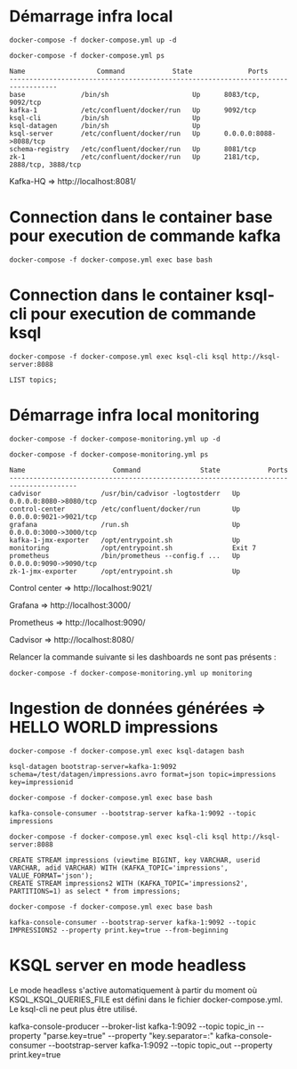 # Démarrage infra local

```
docker-compose -f docker-compose.yml up -d

docker-compose -f docker-compose.yml ps

Name                  Command            State              Ports
----------------------------------------------------------------------------------
base              /bin/sh                     Up      8083/tcp, 9092/tcp
kafka-1           /etc/confluent/docker/run   Up      9092/tcp
ksql-cli          /bin/sh                     Up
ksql-datagen      /bin/sh                     Up
ksql-server       /etc/confluent/docker/run   Up      0.0.0.0:8088->8088/tcp
schema-registry   /etc/confluent/docker/run   Up      8081/tcp
zk-1              /etc/confluent/docker/run   Up      2181/tcp, 2888/tcp, 3888/tcp
```

Kafka-HQ => http://localhost:8081/


# Connection dans le container base pour execution de commande kafka

```
docker-compose -f docker-compose.yml exec base bash
```

# Connection dans le container ksql-cli pour execution de commande ksql

```
docker-compose -f docker-compose.yml exec ksql-cli ksql http://ksql-server:8088

LIST topics;
```

# Démarrage infra local monitoring

```
docker-compose -f docker-compose-monitoring.yml up -d

docker-compose -f docker-compose-monitoring.yml ps

Name                      Command               State            Ports
---------------------------------------------------------------------------------------
cadvisor               /usr/bin/cadvisor -logtostderr   Up       0.0.0.0:8080->8080/tcp
control-center         /etc/confluent/docker/run        Up       0.0.0.0:9021->9021/tcp
grafana                /run.sh                          Up       0.0.0.0:3000->3000/tcp
kafka-1-jmx-exporter   /opt/entrypoint.sh               Up
monitoring             /opt/entrypoint.sh               Exit 7
prometheus             /bin/prometheus --config.f ...   Up       0.0.0.0:9090->9090/tcp
zk-1-jmx-exporter      /opt/entrypoint.sh               Up
```

Control center => http://localhost:9021/

Grafana => http://localhost:3000/

Prometheus => http://localhost:9090/

Cadvisor => http://localhost:8080/


Relancer la commande suivante si les dashboards ne sont pas présents :

```
docker-compose -f docker-compose-monitoring.yml up monitoring
```

# Ingestion de données générées => HELLO WORLD impressions

```
docker-compose -f docker-compose.yml exec ksql-datagen bash

ksql-datagen bootstrap-server=kafka-1:9092 schema=/test/datagen/impressions.avro format=json topic=impressions key=impressionid
```

```
docker-compose -f docker-compose.yml exec base bash

kafka-console-consumer --bootstrap-server kafka-1:9092 --topic impressions
```

```
docker-compose -f docker-compose.yml exec ksql-cli ksql http://ksql-server:8088

CREATE STREAM impressions (viewtime BIGINT, key VARCHAR, userid VARCHAR, adid VARCHAR) WITH (KAFKA_TOPIC='impressions', VALUE_FORMAT='json');
CREATE STREAM impressions2 WITH (KAFKA_TOPIC='impressions2', PARTITIONS=1) as select * from impressions;
```

```
docker-compose -f docker-compose.yml exec base bash

kafka-console-consumer --bootstrap-server kafka-1:9092 --topic IMPRESSIONS2 --property print.key=true --from-beginning
```

# KSQL server en mode headless

Le mode headless s'active automatiquement à partir du moment où KSQL_KSQL_QUERIES_FILE est défini dans le fichier docker-compose.yml.
Le ksql-cli ne peut plus être utilisé.


kafka-console-producer --broker-list kafka-1:9092 --topic topic_in --property "parse.key=true" --property "key.separator=:"
kafka-console-consumer --bootstrap-server kafka-1:9092 --topic topic_out --property print.key=true